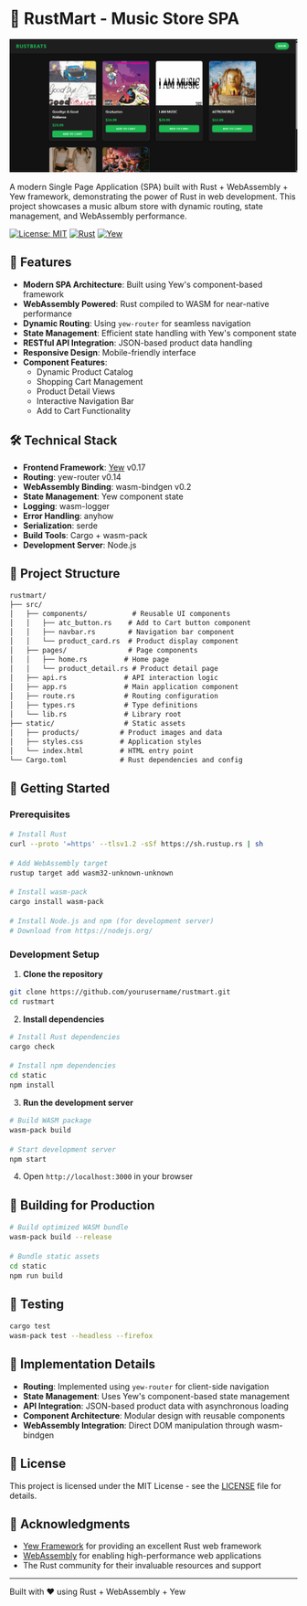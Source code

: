 # 🎵 RustMart - Music Store SPA

![RustMart Banner](screenshots/banner.png)

A modern Single Page Application (SPA) built with Rust + WebAssembly + Yew framework, demonstrating the power of Rust in web development. This project showcases a music album store with dynamic routing, state management, and WebAssembly performance.

[![License: MIT](https://img.shields.io/badge/License-MIT-yellow.svg)](https://opensource.org/licenses/MIT)
[![Rust](https://img.shields.io/badge/Rust-1.70%2B-orange.svg)](https://www.rust-lang.org/)
[![Yew](https://img.shields.io/badge/Yew-0.17-blue.svg)](https://yew.rs/)


## 🎯 Features

- **Modern SPA Architecture**: Built using Yew's component-based framework
- **WebAssembly Powered**: Rust compiled to WASM for near-native performance
- **Dynamic Routing**: Using `yew-router` for seamless navigation
- **State Management**: Efficient state handling with Yew's component state
- **RESTful API Integration**: JSON-based product data handling
- **Responsive Design**: Mobile-friendly interface
- **Component Features**:
  - Dynamic Product Catalog
  - Shopping Cart Management
  - Product Detail Views
  - Interactive Navigation Bar
  - Add to Cart Functionality

## 🛠️ Technical Stack

- **Frontend Framework**: [Yew](https://yew.rs/) v0.17
- **Routing**: yew-router v0.14
- **WebAssembly Binding**: wasm-bindgen v0.2
- **State Management**: Yew component state
- **Logging**: wasm-logger
- **Error Handling**: anyhow
- **Serialization**: serde
- **Build Tools**: Cargo + wasm-pack
- **Development Server**: Node.js

## 📁 Project Structure

```
rustmart/
├── src/
│   ├── components/           # Reusable UI components
│   │   ├── atc_button.rs    # Add to Cart button component
│   │   ├── navbar.rs        # Navigation bar component
│   │   └── product_card.rs  # Product display component
│   ├── pages/               # Page components
│   │   ├── home.rs         # Home page
│   │   └── product_detail.rs # Product detail page
│   ├── api.rs              # API interaction logic
│   ├── app.rs              # Main application component
│   ├── route.rs            # Routing configuration
│   ├── types.rs            # Type definitions
│   └── lib.rs              # Library root
├── static/                 # Static assets
│   ├── products/          # Product images and data
│   ├── styles.css         # Application styles
│   └── index.html         # HTML entry point
└── Cargo.toml             # Rust dependencies and config
```

## 🚀 Getting Started

### Prerequisites

```bash
# Install Rust
curl --proto '=https' --tlsv1.2 -sSf https://sh.rustup.rs | sh

# Add WebAssembly target
rustup target add wasm32-unknown-unknown

# Install wasm-pack
cargo install wasm-pack

# Install Node.js and npm (for development server)
# Download from https://nodejs.org/
```

### Development Setup

1. **Clone the repository**
```bash
git clone https://github.com/yourusername/rustmart.git
cd rustmart
```

2. **Install dependencies**
```bash
# Install Rust dependencies
cargo check

# Install npm dependencies
cd static
npm install
```

3. **Run the development server**
```bash
# Build WASM package
wasm-pack build

# Start development server
npm start
```

4. Open `http://localhost:3000` in your browser

## 🔧 Building for Production

```bash
# Build optimized WASM bundle
wasm-pack build --release

# Bundle static assets
cd static
npm run build
```

## 🧪 Testing

```bash
cargo test
wasm-pack test --headless --firefox
```

## 📝 Implementation Details

- **Routing**: Implemented using `yew-router` for client-side navigation
- **State Management**: Uses Yew's component-based state management
- **API Integration**: JSON-based product data with asynchronous loading
- **Component Architecture**: Modular design with reusable components
- **WebAssembly Integration**: Direct DOM manipulation through wasm-bindgen


## 📜 License

This project is licensed under the MIT License - see the [LICENSE](LICENSE) file for details.

## 🙏 Acknowledgments

- [Yew Framework](https://yew.rs/) for providing an excellent Rust web framework
- [WebAssembly](https://webassembly.org/) for enabling high-performance web applications
- The Rust community for their invaluable resources and support

---


Built with ❤️ using Rust + WebAssembly + Yew

